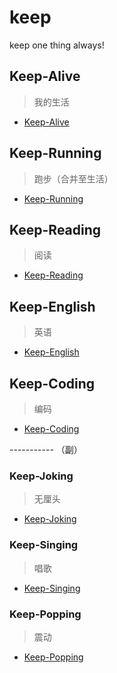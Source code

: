 # keep
keep one thing always!


## Keep-Alive 
> 我的生活

- [Keep-Alive](./alive)


## Keep-Running 
> 跑步（合并至生活）

- [Keep-Running](./running)


## Keep-Reading 
> 阅读

- [Keep-Reading](./reading)


## Keep-English 
> 英语

- [Keep-English](./english)


## Keep-Coding 
> 编码

- [Keep-Coding](https://github.com/usiege/Keep-Coding)


----------- （副）


### Keep-Joking 
> 无厘头

- [Keep-Joking](./joking)


### Keep-Singing 
> 唱歌

- [Keep-Singing](./singing)


### Keep-Popping 
> 震动

- [Keep-Popping](./popping)


